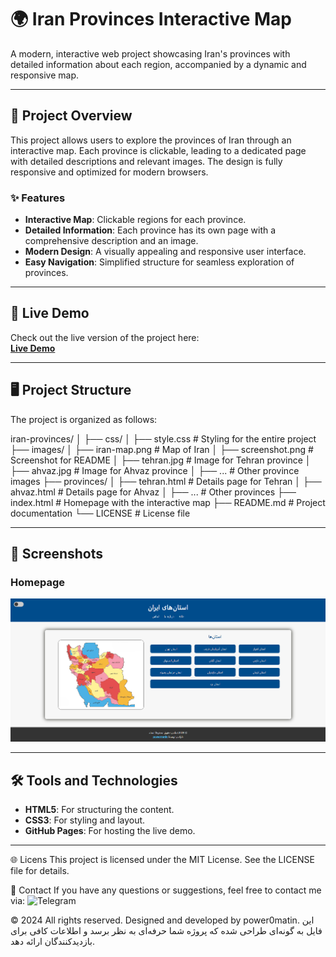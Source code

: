 # 🌍 Iran Provinces Interactive Map

A modern, interactive web project showcasing Iran's provinces with detailed information about each region, accompanied by a dynamic and responsive map.

---

## 📌 Project Overview

This project allows users to explore the provinces of Iran through an interactive map. Each province is clickable, leading to a dedicated page with detailed descriptions and relevant images. The design is fully responsive and optimized for modern browsers.

### ✨ Features
- **Interactive Map**: Clickable regions for each province.
- **Detailed Information**: Each province has its own page with a comprehensive description and an image.
- **Modern Design**: A visually appealing and responsive user interface.
- **Easy Navigation**: Simplified structure for seamless exploration of provinces.

---

## 🚀 Live Demo

Check out the live version of the project here:  
[**Live Demo**](https://power0matin.github.io/iran-provinces/)

---

## 🖥️ Project Structure

The project is organized as follows:

iran-provinces/ │ ├── css/ │ ├── style.css # Styling for the entire project ├── images/ │ ├── iran-map.png # Map of Iran │ ├── screenshot.png # Screenshot for README │ ├── tehran.jpg # Image for Tehran province │ ├── ahvaz.jpg # Image for Ahvaz province │ ├── ... # Other province images ├── provinces/ │ ├── tehran.html # Details page for Tehran │ ├── ahvaz.html # Details page for Ahvaz │ ├── ... # Other provinces ├── index.html # Homepage with the interactive map ├── README.md # Project documentation └── LICENSE # License file

---

## 📸 Screenshots

### Homepage
![Homepage](images/screenshot.png)

---

## 🛠️ Tools and Technologies

- **HTML5**: For structuring the content.
- **CSS3**: For styling and layout.
- **GitHub Pages**: For hosting the live demo.

---


🌐 Licens
This project is licensed under the MIT License. See the LICENSE file for details.

📧 Contact
If you have any questions or suggestions, feel free to contact me via:
![Telegram](https://t.me/powermatin)

© 2024 All rights reserved. Designed and developed by power0matin.
این فایل به گونه‌ای طراحی شده که پروژه شما حرفه‌ای به نظر برسد و اطلاعات کافی برای بازدیدکنندگان ارائه دهد.
